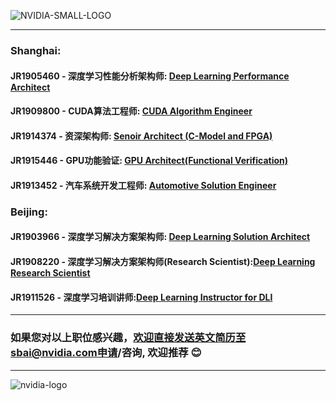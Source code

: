 ![NVIDIA-SMALL-LOGO](https://www.nvidia.com/etc/designs/nvidiaGDC/clientlibs_base/images/NVIDIA-Logo.svg)
____
### Shanghai:
#### JR1905460 - 深度学习性能分析架构师: [Deep Learning Performance Architect](/深度学习性能分析架构师.md)
#### JR1909800 - CUDA算法工程师: [CUDA Algorithm Engineer](/CUDA_Algorithm_Engineer.md)
#### JR1914374 - 资深架构师: [Senoir Architect (C-Model and FPGA)](/Senior_Architect.md)
#### JR1915446 - GPU功能验证: [GPU Architect(Functional Verification)](/GPU_Architect.md)
#### JR1913452 - 汽车系统开发工程师: [Automotive Solution Engineer](/Automotive_Solution_Engineer.md)

### Beijing:
#### JR1903966 - 深度学习解决方案架构师: [Deep Learning Solution Architect](/深度学习解决方案架构师.md)
#### JR1908220 - 深度学习解决方案架构师(Research Scientist):[Deep Learning Research Scientist](/深度学习解决方案架构师(Research).md)
#### JR1911526 - 深度学习培训讲师:[Deep Learning Instructor for DLI](/深度学习培训讲师.md)

____
### 如果您对以上职位感兴趣，欢迎直接发送英文简历至sbai@nvidia.com申请/咨询, 欢迎推荐 :blush:
____
![nvidia-logo](https://blogs.nvidia.com/wp-content/uploads/2018/04/23-deepcore-orbit-star.jpg)
